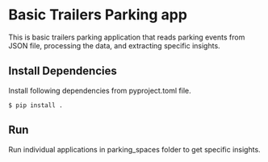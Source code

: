 # Basic Trailers Parking  app
This is basic trailers parking application that reads parking events from JSON file, processing the data, and extracting
specific insights. 

## Install Dependencies
Install following dependencies from pyproject.toml file.
```shell
$ pip install .
```

## Run
Run individual applications in parking_spaces folder to get specific insights.
